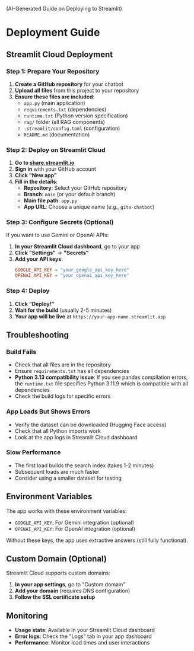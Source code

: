 (AI-Generated Guide on Deploying to Streamlit)
# Deployment Guide

## Streamlit Cloud Deployment

### Step 1: Prepare Your Repository

1. **Create a GitHub repository** for your chatbot
2. **Upload all files** from this project to your repository
3. **Ensure these files are included**:
   - `app.py` (main application)
   - `requirements.txt` (dependencies)
   - `runtime.txt` (Python version specification)
   - `rag/` folder (all RAG components)
   - `.streamlit/config.toml` (configuration)
   - `README.md` (documentation)

### Step 2: Deploy on Streamlit Cloud

1. **Go to [share.streamlit.io](https://share.streamlit.io)**
2. **Sign in** with your GitHub account
3. **Click "New app"**
4. **Fill in the details**:
   - **Repository**: Select your GitHub repository
   - **Branch**: `main` (or your default branch)
   - **Main file path**: `app.py`
   - **App URL**: Choose a unique name (e.g., `gita-chatbot`)

### Step 3: Configure Secrets (Optional)

If you want to use Gemini or OpenAI APIs:

1. **In your Streamlit Cloud dashboard**, go to your app
2. **Click "Settings"** → **"Secrets"**
3. **Add your API keys**:
   ```toml
   GOOGLE_API_KEY = "your_google_api_key_here"
   OPENAI_API_KEY = "your_openai_api_key_here"
   ```

### Step 4: Deploy

1. **Click "Deploy!"**
2. **Wait for the build** (usually 2-5 minutes)
3. **Your app will be live** at `https://your-app-name.streamlit.app`

## Troubleshooting

### Build Fails
- Check that all files are in the repository
- Ensure `requirements.txt` has all dependencies
- **Python 3.13 compatibility issue**: If you see pandas compilation errors, the `runtime.txt` file specifies Python 3.11.9 which is compatible with all dependencies
- Check the build logs for specific errors

### App Loads But Shows Errors
- Verify the dataset can be downloaded (Hugging Face access)
- Check that all Python imports work
- Look at the app logs in Streamlit Cloud dashboard

### Slow Performance
- The first load builds the search index (takes 1-2 minutes)
- Subsequent loads are much faster
- Consider using a smaller dataset for testing

## Environment Variables

The app works with these environment variables:

- `GOOGLE_API_KEY`: For Gemini integration (optional)
- `OPENAI_API_KEY`: For OpenAI integration (optional)

Without these keys, the app uses extractive answers (still fully functional).

## Custom Domain (Optional)

Streamlit Cloud supports custom domains:

1. **In your app settings**, go to "Custom domain"
2. **Add your domain** (requires DNS configuration)
3. **Follow the SSL certificate setup**

## Monitoring

- **Usage stats**: Available in your Streamlit Cloud dashboard
- **Error logs**: Check the "Logs" tab in your app dashboard
- **Performance**: Monitor load times and user interactions
